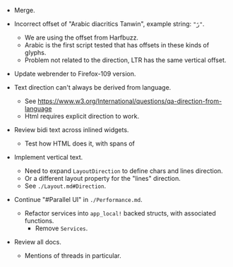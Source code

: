 * Merge.

* Incorrect offset of "Arabic diacritics Tanwin", example string: `"رً"`.
    - We are using the offset from Harfbuzz.
    - Arabic is the first script tested that has offsets in these kinds of glyphs.
    - Problem not related to the direction, LTR has the same vertical offset.

* Update webrender to Firefox-109 version.

* Text direction can't always be derived from language.
    - See https://www.w3.org/International/questions/qa-direction-from-language
    - Html requires explicit direction to work.

* Review bidi text across inlined widgets.
    - Test how HTML does it, with spans of 

* Implement vertical text.
    - Need to expand `LayoutDirection` to define chars and lines direction.
    - Or a different layout property for the "lines" direction.
    - See `./Layout.md#Direction`.

* Continue "#Parallel UI" in `./Performance.md`.
    - Refactor services into `app_local!` backed structs, with associated functions.
        - Remove `Services`.

* Review all docs.
    - Mentions of threads in particular.